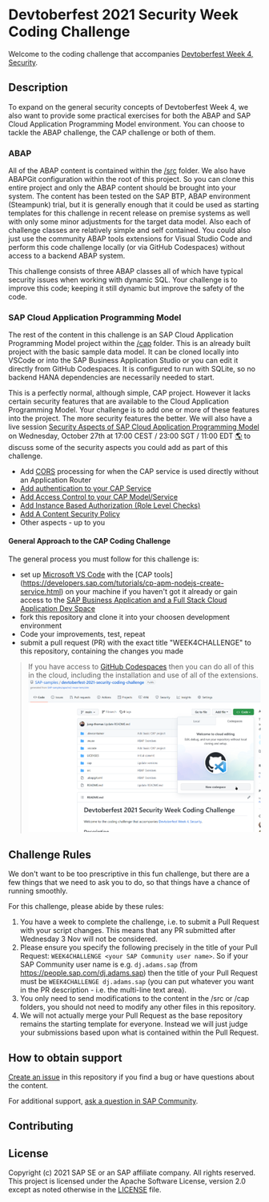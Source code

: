 # Devtoberfest 2021 Security Week Coding Challenge

Welcome to the coding challenge that accompanies [Devtoberfest Week 4, Security](https://github.com/SAP-samples/devtoberfest-2021/blob/main/topics/Week4_Security/README.md).

## Description

To expand on the general security concepts of Devtoberfest Week 4, we also want to provide some practical exercises for both the ABAP and SAP Cloud Application Programming Model environment. You can choose to tackle the ABAP challenge, the CAP challenge or both of them.

### ABAP

All of the ABAP content is contained within the [/src](./src/) folder. We also have ABAPGit configuration within the root of this project. So you can clone this entire project and only the ABAP content should be brought into your system. The content has been tested on the SAP BTP, ABAP environment (Steampunk) trial, but it is generally enough that it could be used as starting templates for this challenge in recent release on premise systems as well with only some minor adjustments for the target data model.  Also each of challenge classes are relatively simple and self contained.  You could also just use the community ABAP tools extensions for Visual Studio Code and perform this code challenge locally (or via GitHub Codespaces) without access to a backend ABAP system.

This challenge consists of three ABAP classes all of which have typical security issues when working with dynamic SQL. Your challenge is to improve this code; keeping it still dynamic but improve the safety of the code. 

### SAP Cloud Application Programming Model

The rest of the content in this challenge is an SAP Cloud Application Programming Model project within the [/cap](./cap/) folder. This is an already built project with the basic sample data model. It can be cloned locally into VSCode or into the SAP Business Application Studio or you can edit it directly from GitHub Codespaces. It is configured to run with SQLite, so no backend HANA dependencies are necessarily needed to start.

This is a perfectly normal, although simple, CAP project. However it lacks certain security features that are available to the Cloud Application Programming Model. Your challenge is to add one or more of these features into the project. The more security features the better.  We will also have a live session [Security Aspects of SAP Cloud Application Programming Model](https://www.youtube.com/watch?v=jQYMeN3jeOU) on Wednesday, October 27th at 17:00 CEST / 23:00 SGT / 11:00 EDT [🌎](https://www.timeanddate.com/worldclock/converter.html?iso=20211027T150000&p1=37&p2=198&p3=438&p4=240&p5=tz_sgt) to discuss some of the security aspects you could add as part of this challenge.

- Add [CORS](https://developer.mozilla.org/de/docs/Web/HTTP/CORS) processing for when the CAP service is used directly without an Application Router
- [Add authentication to your CAP Service](https://cap.cloud.sap/docs/node.js/authentication) 
- [Add Access Control to your CAP Model/Service](https://cap.cloud.sap/docs/guides/authorization#restrictions)
- [Add Instance Based Authorization (Role Level Checks)](https://cap.cloud.sap/docs/guides/authorization#instance-based-auth)
- [Add A Content Security Policy](https://cap.cloud.sap/docs/node.js/best-practices#content-security-policy-csp)
- Other aspects - up to you

#### General Approach to the CAP Coding Challenge

The general process you must follow for this challenge is:

* set up [Microsoft VS Code](https://code.visualstudio.com/download) with the [CAP tools] (https://developers.sap.com/tutorials/cp-apm-nodejs-create-service.html) on your machine if you haven't got it already or gain access to the [SAP Business Application and a Full Stack Cloud Application Dev Space](https://developers.sap.com/tutorials/hana-cloud-cap-create-project.html)
* fork this repository and clone it into your choosen development environment
* Code your improvements, test, repeat
* submit a pull request (PR) with the exact title "WEEK4CHALLENGE" to this repository, containing the changes you made

> If you have access to [GitHub Codespaces](https://github.com/features/codespaces) then you can do all of this in the cloud, including the installation and use of all of the extensions.
> ![opening repository in GitHub Codespaces](images/repo-in-codespaces.png)

## Challenge Rules

We don't want to be too prescriptive in this fun challenge, but there are a few things that we need to ask you to do, so that things have a chance of running smoothly.

For this challenge, please abide by these rules:

1. You have a week to complete the challenge, i.e. to submit a Pull Request with your script changes.  This means that any PR submitted after Wednesday 3 Nov will not be considered.
1. Please ensure you specify the following precisely in the title of your Pull Request: `WEEK4CHALLENGE <your SAP Community user name>`. So if your SAP Community user name is e.g. `dj.adams.sap` (from https://people.sap.com/dj.adams.sap) then the title of your Pull Request must be `WEEK4CHALLENGE dj.adams.sap` (you can put whatever you want in the PR description - i.e. the multi-line text area).
1. You only need to send modifications to the content in the /src or /cap folders, you should not need to modify any other files in this repository.
1. We will not actually merge your Pull Request as the base repository remains the starting template for everyone. Instead we will just judge your submissions based upon what is contained within the Pull Request.

## How to obtain support

[Create an issue](https://github.com/SAP-samples/devtoberfest-2021/issues/new?assignees=jung-thomas&labels=week4-security&template=about-week-4--security--content.md&title=) in this repository if you find a bug or have questions about the content.
 
For additional support, [ask a question in SAP Community](https://answers.sap.com/questions/ask.html).

## Contributing

## License
Copyright (c) 2021 SAP SE or an SAP affiliate company. All rights reserved. This project is licensed under the Apache Software License, version 2.0 except as noted otherwise in the [LICENSE](LICENSES/Apache-2.0.txt) file.
